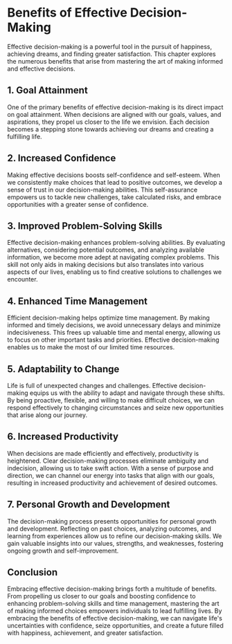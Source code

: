 Benefits of Effective Decision-Making
==============================================

Effective decision-making is a powerful tool in the pursuit of happiness, achieving dreams, and finding greater satisfaction. This chapter explores the numerous benefits that arise from mastering the art of making informed and effective decisions.

**1. Goal Attainment**
----------------------

One of the primary benefits of effective decision-making is its direct impact on goal attainment. When decisions are aligned with our goals, values, and aspirations, they propel us closer to the life we envision. Each decision becomes a stepping stone towards achieving our dreams and creating a fulfilling life.

**2. Increased Confidence**
---------------------------

Making effective decisions boosts self-confidence and self-esteem. When we consistently make choices that lead to positive outcomes, we develop a sense of trust in our decision-making abilities. This self-assurance empowers us to tackle new challenges, take calculated risks, and embrace opportunities with a greater sense of confidence.

**3. Improved Problem-Solving Skills**
--------------------------------------

Effective decision-making enhances problem-solving abilities. By evaluating alternatives, considering potential outcomes, and analyzing available information, we become more adept at navigating complex problems. This skill not only aids in making decisions but also translates into various aspects of our lives, enabling us to find creative solutions to challenges we encounter.

**4. Enhanced Time Management**
-------------------------------

Efficient decision-making helps optimize time management. By making informed and timely decisions, we avoid unnecessary delays and minimize indecisiveness. This frees up valuable time and mental energy, allowing us to focus on other important tasks and priorities. Effective decision-making enables us to make the most of our limited time resources.

**5. Adaptability to Change**
-----------------------------

Life is full of unexpected changes and challenges. Effective decision-making equips us with the ability to adapt and navigate through these shifts. By being proactive, flexible, and willing to make difficult choices, we can respond effectively to changing circumstances and seize new opportunities that arise along our journey.

**6. Increased Productivity**
-----------------------------

When decisions are made efficiently and effectively, productivity is heightened. Clear decision-making processes eliminate ambiguity and indecision, allowing us to take swift action. With a sense of purpose and direction, we can channel our energy into tasks that align with our goals, resulting in increased productivity and achievement of desired outcomes.

**7. Personal Growth and Development**
--------------------------------------

The decision-making process presents opportunities for personal growth and development. Reflecting on past choices, analyzing outcomes, and learning from experiences allow us to refine our decision-making skills. We gain valuable insights into our values, strengths, and weaknesses, fostering ongoing growth and self-improvement.

**Conclusion**
--------------

Embracing effective decision-making brings forth a multitude of benefits. From propelling us closer to our goals and boosting confidence to enhancing problem-solving skills and time management, mastering the art of making informed choices empowers individuals to lead fulfilling lives. By embracing the benefits of effective decision-making, we can navigate life's uncertainties with confidence, seize opportunities, and create a future filled with happiness, achievement, and greater satisfaction.
